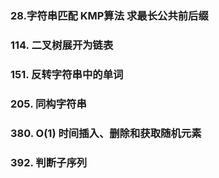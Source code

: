 ### 28.字符串匹配 KMP算法 求最长公共前后缀
### 114. 二叉树展开为链表
### 151. 反转字符串中的单词
### 205. 同构字符串
### 380. O(1) 时间插入、删除和获取随机元素
### 392. 判断子序列
